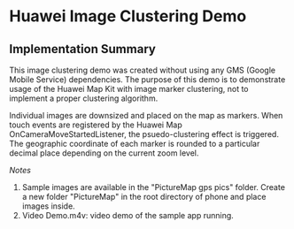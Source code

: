 # Huawei Image Clustering Demo

## Implementation Summary

This image clustering demo was created without using any GMS (Google Mobile Service) dependencies. The purpose of this demo is to demonstrate usage of the Huawei Map Kit with image marker clustering, not to implement a proper clustering algorithm. 

Individual images are downsized and placed on the map as markers. When touch events are registered by the Huawei Map OnCameraMoveStartedListener, the psuedo-clustering effect is triggered. The geographic coordinate of each marker is rounded to a particular decimal place depending on the current zoom level.

*Notes*
1. Sample images are available in the "PictureMap gps pics" folder. Create a new folder "PictureMap" in the root directory of phone and place images inside.
2. Video Demo.m4v: video demo of the sample app running.
